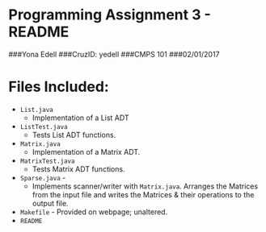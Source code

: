 # Programming Assignment 3 - README

###Yona Edell
###CruzID: yedell
###CMPS 101
###02/01/2017

# Files Included:

* `List.java`         
  * Implementation of a List ADT
* `ListTest.java`      
  * Tests List ADT functions.
* `Matrix.java`  	
  * Implementation of a Matrix ADT.
* `MatrixTest.java`
  * Tests Matrix ADT functions.
* `Sparse.java` -	
  * Implements scanner/writer with `Matrix.java`. Arranges the Matrices from the input file and writes the Matrices & their operations to     the output file.
* `Makefile` - 		Provided on webpage; unaltered.
* `README`
